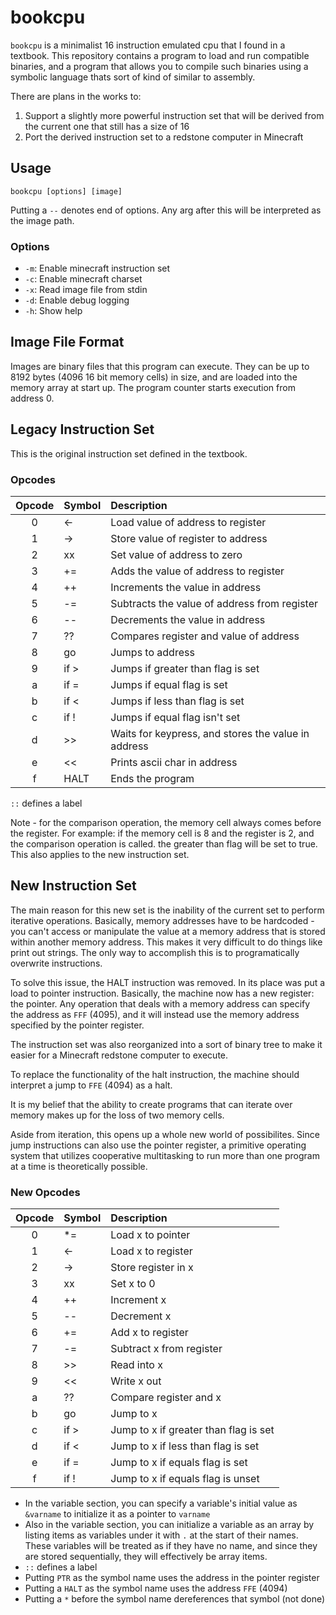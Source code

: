 # bookcpu

`bookcpu` is a minimalist 16 instruction emulated cpu that I found in a
textbook. This repository contains a program to load and run compatible
binaries, and a program that allows you to compile such binaries using a
symbolic language thats sort of kind of similar to assembly.

There are plans in the works to:

1. Support a slightly more powerful instruction set that will be derived from
   the current one that still has a size of 16
2. Port the derived instruction set to a redstone computer in Minecraft

## Usage
`bookcpu [options] [image]`

Putting a `--` denotes end of options. Any arg after this will be interpreted as
the image path.

### Options
- `-m`: Enable minecraft instruction set
- `-c`: Enable minecraft charset
- `-x`: Read image file from stdin
- `-d`: Enable debug logging
- `-h`: Show help

## Image File Format
Images are binary files that this program can execute. They can be up to 8192
bytes (4096 16 bit memory cells) in size, and are loaded into the memory array
at start up. The program counter starts execution from address 0.

## Legacy Instruction Set
This is the original instruction set defined in the textbook.

### Opcodes

| Opcode | Symbol | Description
| :----: | :----- | :----------
| 0      | <-     | Load value of address to register
| 1      | ->     | Store value of register to address
| 2      | xx     | Set value of address to zero
| 3      | +=     | Adds the value of address to register
| 4      | ++     | Increments the value in address
| 5      | -=     | Subtracts the value of address from register
| 6      | --     | Decrements the value in address
| 7      | ??     | Compares register and value of address
| 8      | go     | Jumps to address
| 9      | if >   | Jumps if greater than flag is set
| a      | if =   | Jumps if equal flag is set
| b      | if <   | Jumps if less than flag is set
| c      | if !   | Jumps if equal flag isn't set
| d      | >>     | Waits for keypress, and stores the value in address
| e      | <<     | Prints ascii char in address
| f      | HALT   | Ends the program

`::` defines a label

Note - for the comparison operation, the memory cell always comes before the
register. For example: if the memory cell is 8 and the register is 2, and the
comparison operation is called. the greater than flag will be set to true. This
also applies to the new instruction set.

## New Instruction Set
The main reason for this new set is the inability of the current set to perform
iterative operations. Basically, memory addresses have to be hardcoded - you
can't access or manipulate the value at a memory address that is stored within
another memory address. This makes it very difficult to do things like print out
strings. The only way to accomplish this is to programatically overwrite
instructions.

To solve this issue, the HALT instruction was removed. In its place was put a
load to pointer instruction. Basically, the machine now has a new register: the
pointer. Any operation that deals with a memory address can specify the address
as `FFF` (4095), and it will instead use the memory address specified by the
pointer register.

The instruction set was also reorganized into a sort of binary tree to make it
easier for a Minecraft redstone computer to execute.

To replace the functionality of the halt instruction, the machine should
interpret a jump to `FFE` (4094) as a halt.

It is my belief that the ability to create programs that can iterate over
memory makes up for the loss of two memory cells.

Aside from iteration, this opens up a whole new world of possibilites. Since
jump instructions can also use the pointer register, a primitive operating
system that utilizes cooperative multitasking to run more than one program at a
time is theoretically possible.

### New Opcodes

| Opcode | Symbol | Description
| :----: | :----- | :----------
| 0      | *=     | Load x to pointer
| 1      | <-     | Load x to register
| 2      | ->     | Store register in x
| 3      | xx     | Set x to 0
| 4      | ++     | Increment x
| 5      | --     | Decrement x
| 6      | +=     | Add x to register
| 7      | -=     | Subtract x from register
| 8      | >>     | Read into x
| 9      | <<     | Write x out
| a      | ??     | Compare register and x
| b      | go     | Jump to x
| c      | if >   | Jump to x if greater than flag is set
| d      | if <   | Jump to x if less than flag is set
| e      | if =   | Jump to x if equals flag is set
| f      | if !   | Jump to x if equals flag is unset

- In the variable section, you can specify a variable's initial value as
  `&varname` to initialize it as a pointer to `varname`
- Also in the variable section, you can initialize a variable as an array by
  listing items as variables under it with `.` at the start of their names.
  These variables will be treated as if they have no name, and since they are
  stored sequentially, they will effectively be array items.
- `::` defines a label
- Putting `PTR` as the symbol name uses the address in the pointer register
- Putting a `HALT` as the symbol name uses the address `FFE` (4094)
- Putting a `*` before the symbol name dereferences that symbol (not done)
